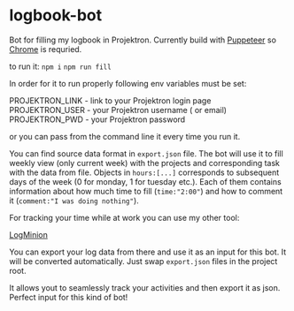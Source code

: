 # logbook-bot

Bot for filling my logbook in Projektron. Currently build with [Puppeteer](https://github.com/GoogleChrome/puppeteer) so [Chrome](https://www.google.com/intl/en/chrome) is requried.

to run it:
`npm i`
`npm run fill`

In order for it to run properly following env variables must be set:

PROJEKTRON_LINK - link to your Projektron login page
PROJEKTRON_USER - your Projektron username ( or email)
PROJEKTRON_PWD - your Projektron password

or you can pass from the command line it every time you run it.

You can find source data format in `export.json` file. The bot will use it to fill weekly view (only current week) with the projects and corresponding task with the data from file. Objects in `hours:[...]` corresponds to subsequent days of the week (0 for monday, 1 for tuesday etc.). Each of them contains information about how much time to fill (`time:"2:00"`) and how to comment it (`comment:"I was doing nothing"`).

For tracking your time while at work you can use my other tool:

[LogMinion](https://logminion.com)

You can export your log data from there and use it as an input for this bot. It will be converted automatically. Just swap `export.json` files in the project root.

It allows yout to seamlessly track your activities and then export it as json.
Perfect input for this kind of bot!
